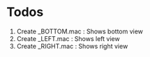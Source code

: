 Todos
====

1. Create _BOTTOM.mac : Shows bottom view
2. Create _LEFT.mac : Shows left view
3. Create _RIGHT.mac : Shows right view